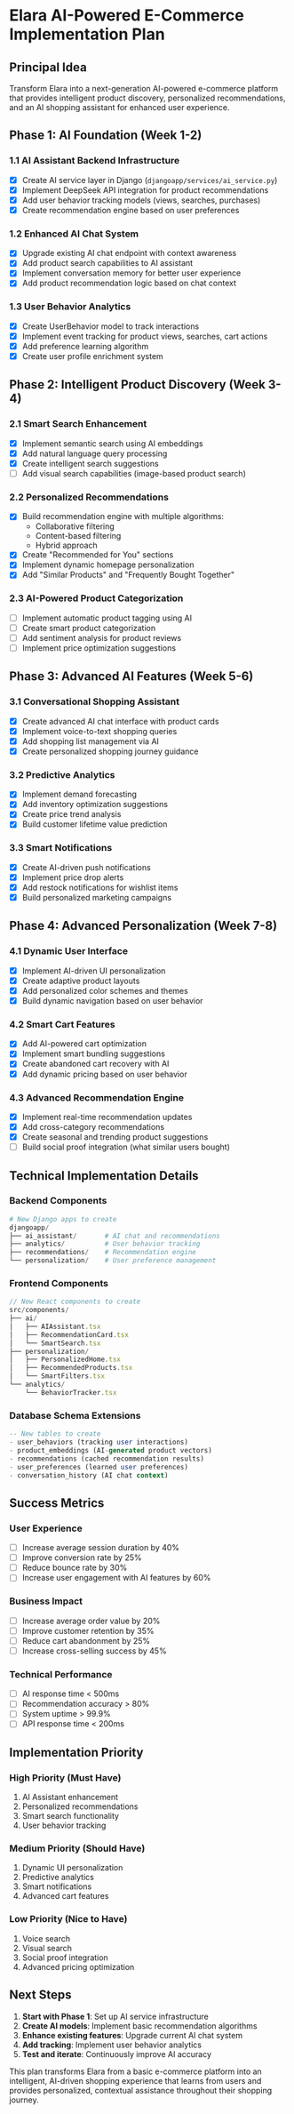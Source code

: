 # Elara AI-Powered E-Commerce Implementation Plan

## Principal Idea
Transform Elara into a next-generation AI-powered e-commerce platform that provides intelligent product discovery, personalized recommendations, and an AI shopping assistant for enhanced user experience.

## Phase 1: AI Foundation (Week 1-2)

### 1.1 AI Assistant Backend Infrastructure
- [x] Create AI service layer in Django (`djangoapp/services/ai_service.py`)
- [x] Implement DeepSeek API integration for product recommendations
- [x] Add user behavior tracking models (views, searches, purchases)
- [x] Create recommendation engine based on user preferences

### 1.2 Enhanced AI Chat System
- [x] Upgrade existing AI chat endpoint with context awareness
- [x] Add product search capabilities to AI assistant
- [x] Implement conversation memory for better user experience
- [x] Add product recommendation logic based on chat context

### 1.3 User Behavior Analytics
- [x] Create UserBehavior model to track interactions
- [x] Implement event tracking for product views, searches, cart actions
- [x] Add preference learning algorithm
- [x] Create user profile enrichment system

## Phase 2: Intelligent Product Discovery (Week 3-4)

### 2.1 Smart Search Enhancement
- [x] Implement semantic search using AI embeddings
- [x] Add natural language query processing
- [x] Create intelligent search suggestions
- [ ] Add visual search capabilities (image-based product search)

### 2.2 Personalized Recommendations
- [x] Build recommendation engine with multiple algorithms:
  - Collaborative filtering
  - Content-based filtering
  - Hybrid approach
- [x] Create "Recommended for You" sections
- [x] Implement dynamic homepage personalization
- [x] Add "Similar Products" and "Frequently Bought Together"

### 2.3 AI-Powered Product Categorization
- [ ] Implement automatic product tagging using AI
- [ ] Create smart product categorization
- [ ] Add sentiment analysis for product reviews
- [ ] Implement price optimization suggestions

## Phase 3: Advanced AI Features (Week 5-6)

### 3.1 Conversational Shopping Assistant
- [x] Create advanced AI chat interface with product cards
- [x] Implement voice-to-text shopping queries
- [x] Add shopping list management via AI
- [x] Create personalized shopping journey guidance

### 3.2 Predictive Analytics
- [x] Implement demand forecasting
- [x] Add inventory optimization suggestions
- [x] Create price trend analysis
- [x] Build customer lifetime value prediction

### 3.3 Smart Notifications
- [x] Create AI-driven push notifications
- [x] Implement price drop alerts
- [x] Add restock notifications for wishlist items
- [x] Build personalized marketing campaigns

## Phase 4: Advanced Personalization (Week 7-8)

### 4.1 Dynamic User Interface
- [x] Implement AI-driven UI personalization
- [x] Create adaptive product layouts
- [x] Add personalized color schemes and themes
- [x] Build dynamic navigation based on user behavior

### 4.2 Smart Cart Features
- [x] Add AI-powered cart optimization
- [x] Implement smart bundling suggestions
- [x] Create abandoned cart recovery with AI
- [x] Add dynamic pricing based on user behavior

### 4.3 Advanced Recommendation Engine
- [x] Implement real-time recommendation updates
- [x] Add cross-category recommendations
- [x] Create seasonal and trending product suggestions
- [ ] Build social proof integration (what similar users bought)

## Technical Implementation Details

### Backend Components
```python
# New Django apps to create
djangoapp/
├── ai_assistant/       # AI chat and recommendations
├── analytics/          # User behavior tracking
├── recommendations/    # Recommendation engine
└── personalization/    # User preference management
```

### Frontend Components
```typescript
// New React components to create
src/components/
├── ai/
│   ├── AIAssistant.tsx
│   ├── RecommendationCard.tsx
│   └── SmartSearch.tsx
├── personalization/
│   ├── PersonalizedHome.tsx
│   ├── RecommendedProducts.tsx
│   └── SmartFilters.tsx
└── analytics/
    └── BehaviorTracker.tsx
```

### Database Schema Extensions
```sql
-- New tables to create
- user_behaviors (tracking user interactions)
- product_embeddings (AI-generated product vectors)
- recommendations (cached recommendation results)
- user_preferences (learned user preferences)
- conversation_history (AI chat context)
```

## Success Metrics

### User Experience
- [ ] Increase average session duration by 40%
- [ ] Improve conversion rate by 25%
- [ ] Reduce bounce rate by 30%
- [ ] Increase user engagement with AI features by 60%

### Business Impact
- [ ] Increase average order value by 20%
- [ ] Improve customer retention by 35%
- [ ] Reduce cart abandonment by 25%
- [ ] Increase cross-selling success by 45%

### Technical Performance
- [ ] AI response time < 500ms
- [ ] Recommendation accuracy > 80%
- [ ] System uptime > 99.9%
- [ ] API response time < 200ms

## Implementation Priority

### High Priority (Must Have)
1. AI Assistant enhancement
2. Personalized recommendations
3. Smart search functionality
4. User behavior tracking

### Medium Priority (Should Have)
1. Dynamic UI personalization
2. Predictive analytics
3. Smart notifications
4. Advanced cart features

### Low Priority (Nice to Have)
1. Voice search
2. Visual search
3. Social proof integration
4. Advanced pricing optimization

## Next Steps

1. **Start with Phase 1**: Set up AI service infrastructure
2. **Create AI models**: Implement basic recommendation algorithms
3. **Enhance existing features**: Upgrade current AI chat system
4. **Add tracking**: Implement user behavior analytics
5. **Test and iterate**: Continuously improve AI accuracy

This plan transforms Elara from a basic e-commerce platform into an intelligent, AI-driven shopping experience that learns from users and provides personalized, contextual assistance throughout their shopping journey.